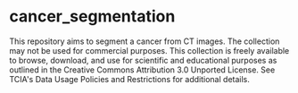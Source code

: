 # cancer_segmentation
This repository aims to segment a cancer from CT images. The collection may not be used for commercial purposes. This collection is freely available to browse, download, and use for scientific and educational purposes as outlined in the Creative Commons Attribution 3.0 Unported License.  See TCIA's Data Usage Policies and Restrictions for additional details. 
